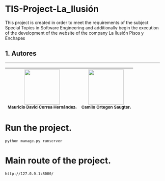 # TIS-Project-La_Ilusión
This project is created in order to meet the requirements of the subject Special Topics in Software Engineering and additionally begin the execution of the development of the website of the company La Ilusión Pisos y Enchapes

## 1. Autores
---
[<img src="https://avatars.githubusercontent.com/u/81777898?s=400&u=2eeba9c363f9c474c7fb419ef36562e2d2b6b866&v=4" width=115><br><sub>Mauricio David Correa Hernández.</sub>](https://github.com/MauricioDCH) | [<img src="https://avatars.githubusercontent.com/u/88986744?v=4" width=115><br><sub>Camilo Ortegon Saugter.</sub>](https://github.com/cortegons) |  
| :----------------------------------------------------------------------------------------------------------------------------------------------------------------------------------------------------------: |:----------------------------------------------------------------------------------------------------------------------------------------------------------------------------------------------------------: |

# Run the project.

```bash
python manage.py runserver
```

# Main route of the project.
```bash
http://127.0.0.1:8000/
```